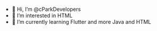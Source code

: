 - 👋 Hi, I’m @cParkDevelopers
- 👀 I’m interested in HTML
- 🌱 I’m currently learning Flutter and more Java and HTML

<!---
cParkDevelopers/cParkDevelopers is a ✨ special ✨ repository because its `README.md` (this file) appears on your GitHub profile.
You can click the Preview link to take a look at your changes.
--->
